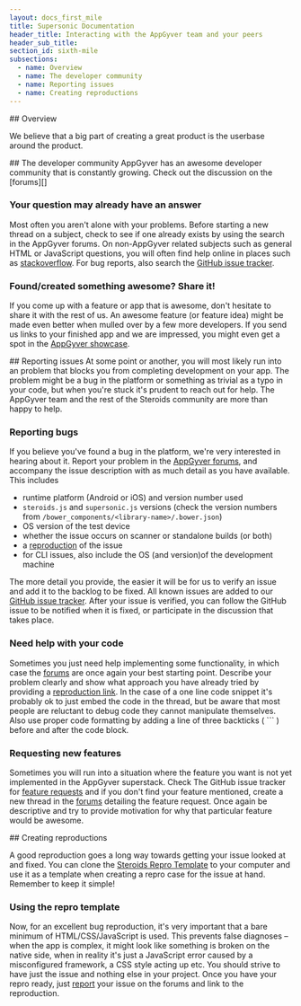 ```yaml
---
layout: docs_first_mile
title: Supersonic Documentation
header_title: Interacting with the AppGyver team and your peers
header_sub_title:
section_id: sixth-mile
subsections:
  - name: Overview
  - name: The developer community
  - name: Reporting issues
  - name: Creating reproductions
---
```


<section class="docs-section" id="overview">
## Overview

We believe that a big part of creating a great product is the userbase around the product.
</section>

<section class="docs-section" id="the-developer-community">
## The developer community
AppGyver has an awesome developer community that is constantly growing. Check out the discussion on the [forums][]

### Your question may already have an answer
Most often you aren't alone with your problems. Before starting a new thread on a subject, check to see if one already exists by using the search in the AppGyver forums. On non-AppGyver related subjects such as general HTML or JavaScript questions, you will often find help online in places such as [stackoverflow](http://www.stackoverflow.com). For bug reports, also search the [GitHub issue tracker][github-issues].

### Found/created something awesome? Share it!
If you come up with a feature or app that is awesome, don't hesitate to share it with the rest of us. An awesome feature (or feature idea) might be made even better when mulled over by a few more developers. If you send us links to your finished app and we are impressed, you might even get a spot in the [AppGyver showcase][app-showcase].
</section>

<section class="docs-section" id="reporting-issues">
## Reporting issues
At some point or another, you will most likely run into an problem that blocks you from completing development on your app. The problem might be a bug in the platform or something as trivial as a typo in your code, but when you're stuck it's prudent to reach out for help. The AppGyver team and the rest of the Steroids community are more than happy to help.

### Reporting bugs
If you believe you've found a bug in the platform, we're very interested in hearing about it. Report your problem in the [AppGyver forums][forums], and accompany the issue description with as much detail as you have available. This includes

  - runtime platform (Android or iOS) and version number used
  - `steroids.js` and `supersonic.js` versions (check the version numbers from `/bower_components/<library-name>/.bower.json`)
  - OS version of the test device
  - whether the issue occurs on scanner or standalone builds (or both)
  - a [reproduction](#creating-reproductions) of the issue
  - for CLI issues, also include the OS (and version)of the development machine

The more detail you provide, the easier it will be for us to verify an issue and add it to the backlog to be fixed. All known issues are added to our [GitHub issue tracker][github-issues]. After your issue is verified, you can follow the GitHub issue to be notified when it is fixed, or participate in the discussion that takes place.

### Need help with your code
Sometimes you just need help implementing some functionality, in which case the [forums][forums] are once again your best starting point. Describe your problem clearly and show what approach you have already tried by providing a [reproduction link](#creating-reproductions). In the case of a one line code snippet it's probably ok to just embed the code in the thread, but be aware that most people are reluctant to debug code they cannot manipulate themselves. Also use proper code formatting by adding a line of three backticks ( \`\`\` ) before and after the code block.

### Requesting new features
Sometimes you will run into a situation where the feature you want is not yet implemented in the AppGyver superstack. Check The GitHub issue tracker for [feature requests][github-feature-requests] and if you don't find your feature mentioned, create a new thread in the [forums][forums] detailing the feature request. Once again be descriptive and try to provide motivation for why that particular feature would be awesome.
</section>

<section class="docs-section" id="creating-reproductions">
## Creating reproductions

A good reproduction goes a long way towards getting your issue looked at and fixed. You can clone the [Steroids Repro Template][repro-template] to your computer and use it as a template when creating a repro case for the issue at hand. Remember to keep it simple!

### Using the repro template

Now, for an excellent bug reproduction, it's very important that a bare minimum of HTML/CSS/JavaScript is used. This prevents false diagnoses – when the app is complex, it might look like something is broken on the native side, when in reality it's just a JavaScript error caused by a misconfigured framework, a CSS style acting up etc. You should strive to have just the issue and nothing else in your project. Once you have your repro ready, just [report](#reporting-issues) your issue on the forums and link to the reproduction.
</section>

[app-showcase]: http://www.appgyver.com/showcase
[forums]: https://forums.appgyver.com
[github-issues]: https://github.com/AppGyver/steroids/issues
[github-feature-requests]: https://github.com/AppGyver/steroids/issues?q=is%3Aopen+is%3Aissue+label%3Afeature
[repro-template]: https://github.com/AppGyver/steroids-repro-template